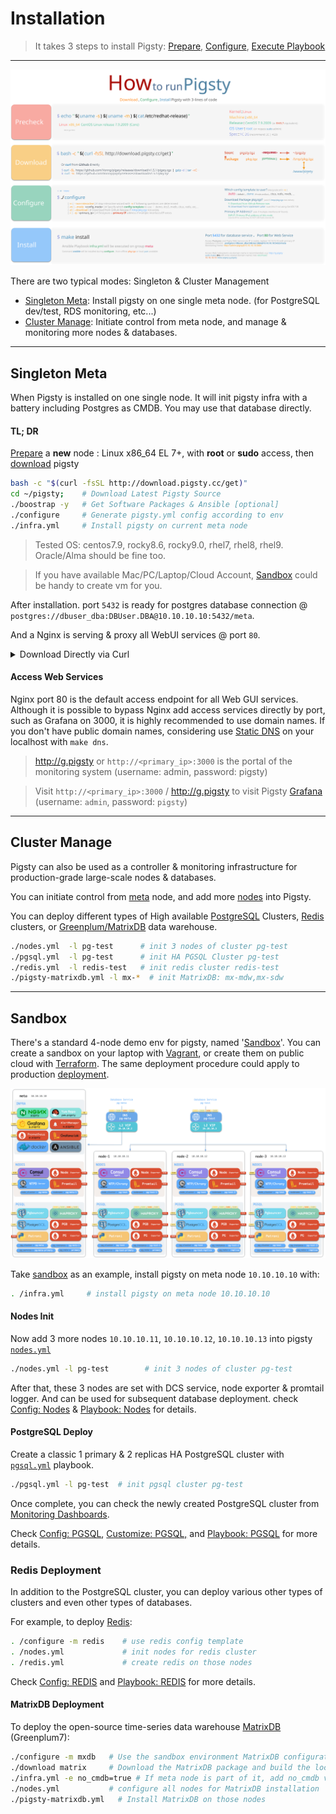 # Installation

> It takes 3 steps to install Pigsty: [Prepare](d-prepare.md), [Configure](v-config.md#configure), [Execute Playbook](p-playbook.md)


----------------

![](_media/HOW_EN.svg)

There are two typical modes: Singleton & Cluster Management

* [Singleton Meta](#Singleton-Meta): Install pigsty on one single meta node. (for PostgreSQL dev/test, RDS monitoring, etc...)
* [Cluster Manage](#Cluster-Manage):  Initiate control from meta node, and manage & monitoring more nodes & databases. 



---------------------



## Singleton Meta

When Pigsty is installed on one single node. It will init pigsty infra with a battery including Postgres as CMDB. You may use that database directly.

#### TL; DR

[Prepare](d-prepare.md) a **new** node : Linux x86_64 EL 7+, with **root** or **sudo** access, then [download](d-prepare.md#software-provisioning) pigsty

```bash
bash -c "$(curl -fsSL http://download.pigsty.cc/get)"
cd ~/pigsty;    # Download Latest Pigsty Source
./boostrap -y   # Get Software Packages & Ansible [optional]
./configure     # Generate pigsty.yml config according to env
./infra.yml     # Install pigsty on current meta node
```

> Tested OS: centos7.9, rocky8.6, rocky9.0, rhel7, rhel8, rhel9. Oracle/Alma should be fine too.

> If you have available Mac/PC/Laptop/Cloud Account, [Sandbox](d-sandbox.md) could be handy to create vm for you.

After installation. port `5432` is ready for postgres database connection @ `postgres://dbuser_dba:DBUser.DBA@10.10.10.10:5432/meta`. 

And a Nginx is serving & proxy all WebUI services @ port `80`.

<details><summary>Download Directly via Curl</summary>

```bash
curl https://github.com/Vonng/pigsty/releases/download/v1.5.1/pigsty.tgz -o /tmp/pigsty.tgz
curl https://github.com/Vonng/pigsty/releases/download/v1.5.1/pkg.tgz    -o /tmp/pkg.tgz  
```

</details>

#### Access Web Services

Nginx port 80 is the default access endpoint for all Web GUI services. Although it is possible to bypass Nginx add access services directly by port, such as Grafana on 3000, it is highly recommended to use domain names. If you don't have public domain names, considering use [Static DNS](d-sandbox.md#DNS-Config) on your localhost with `make dns`.

> http://g.pigsty or `http://<primary_ip>:3000` is the portal of the monitoring system (username: admin, password: pigsty)

> Visit `http://<primary_ip>:3000` / http://g.pigsty to visit Pigsty [Grafana](http://demo.pigsty.cc/d/home) (username: `admin`, password: `pigsty`)




----------------

## Cluster Manage

Pigsty can also be used as a controller & monitoring infrastructure for production-grade large-scale nodes & databases.

You can initiate control from [meta](c-nodes.md#Meta-Node) node, and add more [nodes](c-nodes.md#node) into Pigsty.

You can deploy different types of High available [PostgreSQL](d-pgsql.md) Clusters, [Redis](d-redis.md) clusters, or [Greenplum/MatrixDB](d-matrixdb.md) data warehouse.

```bash
./nodes.yml  -l pg-test      # init 3 nodes of cluster pg-test
./pgsql.yml  -l pg-test      # init HA PGSQL Cluster pg-test
./redis.yml  -l redis-test   # init redis cluster redis-test
./pigsty-matrixdb.yml -l mx-*  # init MatrixDB: mx-mdw,mx-sdw
```



----------------

## Sandbox

There's a standard 4-node demo env for pigsty, named '[Sandbox](d-sandbox.md)'. You can create a sandbox on your laptop with [Vagrant](d-prepare.md#vagrant), or create them on public cloud with [Terraform](d-sandbox.md#Terraform). The same deployment procedure could apply to production [deployment](d-deploy.md). 

[![](_media/SANDBOX.gif)](d-sandbox.md)

Take [sandbox](d-sandbox.md) as an example, install pigsty on meta node `10.10.10.10` with:

```bash
. /infra.yml     # install pigsty on meta node 10.10.10.10
```

#### Nodes Init

Now add 3 more nodes `10.10.10.11`, `10.10.10.12`, `10.10.10.13` into pigsty [`nodes.yml`](p-nodes.md#nodes)

```bash
./nodes.yml -l pg-test        # init 3 nodes of cluster pg-test
```

After that, these 3 nodes are set with DCS service, node exporter & promtail logger. And can be used for subsequent database deployment. check [Config: Nodes](v-nodes.md) & [Playbook: Nodes](p-nodes.md) for details.


#### PostgreSQL Deploy

Create a classic 1 primary & 2 replicas HA PostgreSQL cluster with [`pgsql.yml`](p-pgsql.md#pgsql) playbook.

```bash
./pgsql.yml -l pg-test  # init pgsql cluster pg-test
```

Once complete, you can check the newly created PostgreSQL cluster from [Monitoring Dashboards](http://demo.pigsty.cc/d/pgsql-cluster/pgsql-cluster?var-cls=pg-test).

Check [Config: PGSQL](v-pgsql.md), [Customize: PGSQL,](v-pgsql-customize.md) and [Playbook: PGSQL](p-pgsql.md) for more details.


### Redis Deployment

In addition to the PostgreSQL cluster, you can deploy various other types of clusters and even other types of databases.

For example, to deploy [Redis](d-redis.md):

```bash   
. /configure -m redis    # use redis config template
. /nodes.yml             # init nodes for redis cluster
. /redis.yml             # create redis on those nodes
```

Check [Config: REDIS](v-redis.md) and [Playbook: REDIS](p-redis.md) for more details.


#### MatrixDB Deployment

To deploy the open-source time-series data warehouse [MatrixDB](d-matrixdb.md) (Greenplum7):

```bash
./configure -m mxdb   # Use the sandbox environment MatrixDB configuration file template
./download matrix     # Download the MatrixDB package and build the local source
./infra.yml -e no_cmdb=true # If meta node is part of it, add no_cmdb var to skip CMDB creation
./nodes.yml           # configure all nodes for MatrixDB installation
./pigsty-matrixdb.yml   # Install MatrixDB on those nodes
```
